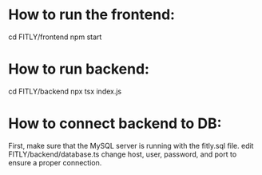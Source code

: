 # How to run the frontend:
cd FITLY/frontend
npm start

# How to run backend:
cd FITLY/backend
npx tsx index.js

# How to connect backend to DB:
First, make sure that the MySQL server is running with the fitly.sql file.
edit FITLY/backend/database.ts
change host, user, password, and port to ensure a proper connection.